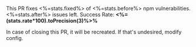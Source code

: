 <!-- Lalaps.description:start -->
This PR fixes <%=stats.fixed%> of <%=stats.before%> npm vulnerabilities.
<%=stats.after%> issues left. 
Success Rate: **<%=(stats.rate*100).toPrecision(3)%>%**

In case of closing this PR, it will be recreated. If that's undesired, modify config.
<!-- Lalaps.description:end -->
